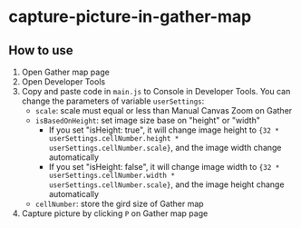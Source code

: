 # capture-picture-in-gather-map
## How to use
1. Open Gather map page
2. Open Developer Tools
3. Copy and paste code in `main.js` to Console in Developer Tools. You can change the parameters of variable `userSettings`:
    - `scale`: scale must equal or less than Manual Canvas Zoom on Gather
    - `isBasedOnHeight`: set image size base on "height" or "width"
        - If you set "isHeight: true", it will change image height to `{32 * userSettings.cellNumber.height * userSettings.cellNumber.scale}`, and the image width change automatically
        - If you set "isHeight: false", it will change image width to `{32 * userSettings.cellNumber.width * userSettings.cellNumber.scale}`, and the image height change automatically
    - `cellNumber`: store the gird size of Gather map
4. Capture picture by clicking `P` on Gather map page
